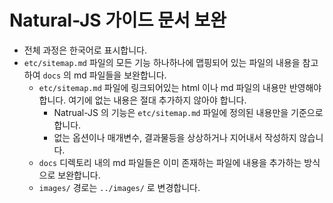 # Natural-JS 가이드 문서 보완

- 전체 과정은 한국어로 표시합니다.
- `etc/sitemap.md` 파일의 모든 기능 하나하나에 맵핑되어 있는 파일의 내용을 참고하여 `docs` 의 md 파일들을 보완합니다.
  - `etc/sitemap.md` 파일에 링크되어있는 html 이나 md 파일의 내용만 반영해야 합니다. 여기에 없는 내용은 절대 추가하지 않아야 합니다.
    - Natrual-JS 의 기능은 `etc/sitemap.md` 파일에 정의된 내용만을 기준으로 합니다.
    - 없는 옵션이나 매개변수, 결과물등을 상상하거나 지어내서 작성하지 않습니다.
  - `docs` 디렉토리 내의 md 파일들은 이미 존재하는 파일에 내용을 추가하는 방식으로 보완합니다.
  - `images/` 경로는  `../images/` 로 변경합니다.